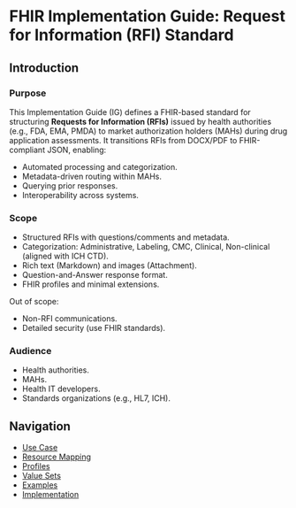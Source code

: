 # FHIR Implementation Guide: Request for Information (RFI) Standard

## Introduction

### Purpose
This Implementation Guide (IG) defines a FHIR-based standard for structuring **Requests for Information (RFIs)** issued by health authorities (e.g., FDA, EMA, PMDA) to market authorization holders (MAHs) during drug application assessments. It transitions RFIs from DOCX/PDF to FHIR-compliant JSON, enabling:
- Automated processing and categorization.
- Metadata-driven routing within MAHs.
- Querying prior responses.
- Interoperability across systems.

### Scope
- Structured RFIs with questions/comments and metadata.
- Categorization: Administrative, Labeling, CMC, Clinical, Non-clinical (aligned with ICH CTD).
- Rich text (Markdown) and images (Attachment).
- Question-and-Answer response format.
- FHIR profiles and minimal extensions.

Out of scope:
- Non-RFI communications.
- Detailed security (use FHIR standards).

### Audience
- Health authorities.
- MAHs.
- Health IT developers.
- Standards organizations (e.g., HL7, ICH).

## Navigation
- [Use Case](use-case.html)
- [Resource Mapping](resource-mapping.html)
- [Profiles](profiles.html)
- [Value Sets](value-sets.html)
- [Examples](examples.html)
- [Implementation](implementation.html)